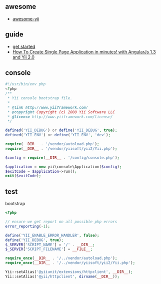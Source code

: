 awesome
---
- [awesome-yii](https://github.com/samdark/awesome-yii)

guide
---
- [get started](http://www.yiiframework.com/doc-2.0/guide-start-installation.html)
- [How To Create Single Page Application in minutes! 
with AngularJs 1.3 and Yii 2.0](https://github.com/hscstudio/angular1-yii2)

console
---
```php
#!/usr/bin/env php
<?php
/**
 * Yii console bootstrap file.
 *
 * @link http://www.yiiframework.com/
 * @copyright Copyright (c) 2008 Yii Software LLC
 * @license http://www.yiiframework.com/license/
 */

defined('YII_DEBUG') or define('YII_DEBUG', true);
defined('YII_ENV') or define('YII_ENV', 'dev');

require(__DIR__ . '/vendor/autoload.php');
require(__DIR__ . '/vendor/yiisoft/yii2/Yii.php');

$config = require(__DIR__ . '/config/console.php');

$application = new yii\console\Application($config);
$exitCode = $application->run();
exit($exitCode);
```

test
---
bootstrap
```php
<?php

// ensure we get report on all possible php errors
error_reporting(-1);

define('YII_ENABLE_ERROR_HANDLER', false);
define('YII_DEBUG', true);
$_SERVER['SCRIPT_NAME'] = '/' . __DIR__;
$_SERVER['SCRIPT_FILENAME'] = __FILE__;

require_once(__DIR__ . '/../vendor/autoload.php');
require_once(__DIR__ . '/../vendor/yiisoft/yii2/Yii.php');

Yii::setAlias('@yiiunit/extensions/httpclient', __DIR__);
Yii::setAlias('@yii/httpclient', dirname(__DIR__));
```
